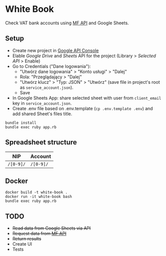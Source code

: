 # White Book

Check VAT bank accounts using [MF API](https://www.gov.pl/web/kas/api-wykazu-podatnikow-vat) and Google Sheets.

## Setup

* Create new project in [Google API Console](https://console.developers.google.com/)
* Elable *Google Drive* and *Sheets* API for the project (Library > *Selected API* > Enable)
* Go to Credentials ("Dane logowania"):
  * "Utwórz dane logowania" > "Konto usługi" > "Dalej"
  * Rola: "Przeglądający > "Dalej"
  * "Utwórz klucz" > "Typ: JSON" > "Utwórz" (save file in project's root as `service_account.json`).
  * Save
* In Google Sheets App: share selected sheet with user from `client_email` key in `service_account.json`.
* Create .env file based on .env.template (`cp .env.template .env`) and add shared Sheet's files title.

```
bundle install
bundle exec ruby app.rb
```

## Spreadsheet structure

|NIP|Account|
|-|-|
`/[0-9]/`|`/[0-9]/`

## Docker

```
docker build -t white-book .
docker run -it white-book bash
bundle exec ruby app.rb
```

## TODO

* ~~Read data from Google Sheets via API~~
* ~~Request data from [MF API](https://wl-api.mf.gov.pl/)~~
* ~~Return results~~
* Create UI
* Tests

